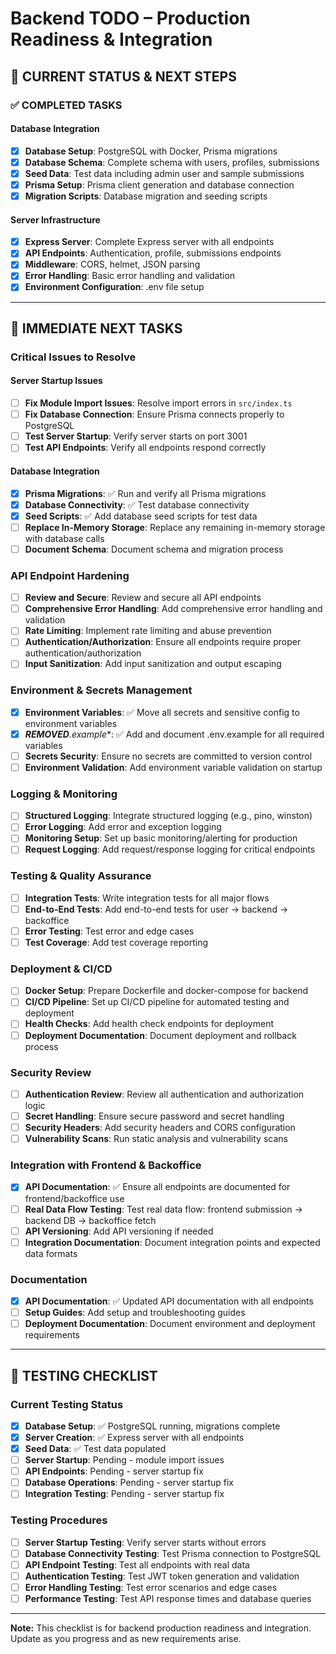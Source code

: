 # Backend TODO – Production Readiness & Integration

## 🎯 **CURRENT STATUS & NEXT STEPS**

### **✅ COMPLETED TASKS**

#### **Database Integration**

- [x] **Database Setup**: PostgreSQL with Docker, Prisma migrations
- [x] **Database Schema**: Complete schema with users, profiles, submissions
- [x] **Seed Data**: Test data including admin user and sample submissions
- [x] **Prisma Setup**: Prisma client generation and database connection
- [x] **Migration Scripts**: Database migration and seeding scripts

#### **Server Infrastructure**

- [x] **Express Server**: Complete Express server with all endpoints
- [x] **API Endpoints**: Authentication, profile, submissions endpoints
- [x] **Middleware**: CORS, helmet, JSON parsing
- [x] **Error Handling**: Basic error handling and validation
- [x] **Environment Configuration**: .env file setup

---

## 🚀 **IMMEDIATE NEXT TASKS**

### **Critical Issues to Resolve**

#### **Server Startup Issues**

- [ ] **Fix Module Import Issues**: Resolve import errors in `src/index.ts`
- [ ] **Fix Database Connection**: Ensure Prisma connects properly to PostgreSQL
- [ ] **Test Server Startup**: Verify server starts on port 3001
- [ ] **Test API Endpoints**: Verify all endpoints respond correctly

#### **Database Integration**

- [x] **Prisma Migrations**: ✅ Run and verify all Prisma migrations
- [x] **Database Connectivity**: ✅ Test database connectivity
- [x] **Seed Scripts**: ✅ Add database seed scripts for test data
- [ ] **Replace In-Memory Storage**: Replace any remaining in-memory storage with database calls
- [ ] **Document Schema**: Document schema and migration process

### **API Endpoint Hardening**

- [ ] **Review and Secure**: Review and secure all API endpoints
- [ ] **Comprehensive Error Handling**: Add comprehensive error handling and validation
- [ ] **Rate Limiting**: Implement rate limiting and abuse prevention
- [ ] **Authentication/Authorization**: Ensure all endpoints require proper authentication/authorization
- [ ] **Input Sanitization**: Add input sanitization and output escaping

### **Environment & Secrets Management**

- [x] **Environment Variables**: ✅ Move all secrets and sensitive config to environment variables
- [x] ****REMOVED***.example**: ✅ Add and document .env.example for all required variables
- [ ] **Secrets Security**: Ensure no secrets are committed to version control
- [ ] **Environment Validation**: Add environment variable validation on startup

### **Logging & Monitoring**

- [ ] **Structured Logging**: Integrate structured logging (e.g., pino, winston)
- [ ] **Error Logging**: Add error and exception logging
- [ ] **Monitoring Setup**: Set up basic monitoring/alerting for production
- [ ] **Request Logging**: Add request/response logging for critical endpoints

### **Testing & Quality Assurance**

- [ ] **Integration Tests**: Write integration tests for all major flows
- [ ] **End-to-End Tests**: Add end-to-end tests for user → backend → backoffice
- [ ] **Error Testing**: Test error and edge cases
- [ ] **Test Coverage**: Add test coverage reporting

### **Deployment & CI/CD**

- [ ] **Docker Setup**: Prepare Dockerfile and docker-compose for backend
- [ ] **CI/CD Pipeline**: Set up CI/CD pipeline for automated testing and deployment
- [ ] **Health Checks**: Add health check endpoints for deployment
- [ ] **Deployment Documentation**: Document deployment and rollback process

### **Security Review**

- [ ] **Authentication Review**: Review all authentication and authorization logic
- [ ] **Secret Handling**: Ensure secure password and secret handling
- [ ] **Security Headers**: Add security headers and CORS configuration
- [ ] **Vulnerability Scans**: Run static analysis and vulnerability scans

### **Integration with Frontend & Backoffice**

- [x] **API Documentation**: ✅ Ensure all endpoints are documented for frontend/backoffice use
- [ ] **Real Data Flow Testing**: Test real data flow: frontend submission → backend DB → backoffice fetch
- [ ] **API Versioning**: Add API versioning if needed
- [ ] **Integration Documentation**: Document integration points and expected data formats

### **Documentation**

- [x] **API Documentation**: ✅ Updated API documentation with all endpoints
- [ ] **Setup Guides**: Add setup and troubleshooting guides
- [ ] **Deployment Documentation**: Document environment and deployment requirements

---

## 🧪 **TESTING CHECKLIST**

### **Current Testing Status**

- [x] **Database Setup**: ✅ PostgreSQL running, migrations complete
- [x] **Server Creation**: ✅ Express server with all endpoints
- [x] **Seed Data**: ✅ Test data populated
- [ ] **Server Startup**: Pending - module import issues
- [ ] **API Endpoints**: Pending - server startup fix
- [ ] **Database Operations**: Pending - server startup fix
- [ ] **Integration Testing**: Pending - server startup fix

### **Testing Procedures**

- [ ] **Server Startup Testing**: Verify server starts without errors
- [ ] **Database Connectivity Testing**: Test Prisma connection to PostgreSQL
- [ ] **API Endpoint Testing**: Test all endpoints with real data
- [ ] **Authentication Testing**: Test JWT token generation and validation
- [ ] **Error Handling Testing**: Test error scenarios and edge cases
- [ ] **Performance Testing**: Test API response times and database queries

---

**Note:** This checklist is for backend production readiness and integration. Update as you progress and as new requirements arise.
